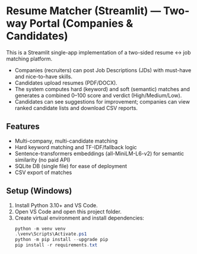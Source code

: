 # Resume Matcher (Streamlit) — Two-way Portal (Companies & Candidates)

This is a Streamlit single-app implementation of a two-sided resume ↔ job matching platform.
- Companies (recruiters) can post Job Descriptions (JDs) with must-have and nice-to-have skills.
- Candidates upload resumes (PDF/DOCX).
- The system computes hard (keyword) and soft (semantic) matches and generates a combined 0–100 score and verdict (High/Medium/Low).
- Candidates can see suggestions for improvement; companies can view ranked candidate lists and download CSV reports.

## Features
- Multi-company, multi-candidate matching
- Hard keyword matching and TF-IDF/fallback logic
- Sentence-transformers embeddings (all-MiniLM-L6-v2) for semantic similarity (no paid API)
- SQLite DB (single file) for ease of deployment
- CSV export of matches

## Setup (Windows)
1. Install Python 3.10+ and VS Code.
2. Open VS Code and open this project folder.
3. Create virtual environment and install dependencies:
   ```powershell
   python -m venv venv
   .\venv\Scripts\Activate.ps1
   python -m pip install --upgrade pip
   pip install -r requirements.txt
